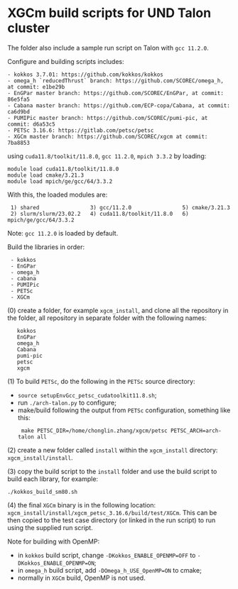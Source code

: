 # XGCm build scripts for UND Talon cluster

The folder also include a sample run script on Talon with `gcc 11.2.0`.

Configure and building scripts includes:
```
- kokkos 3.7.01: https://github.com/kokkos/kokkos
- omega_h `reducedThrust` branch: https://github.com/SCOREC/omega_h, at commit: e1be29b
- EnGPar master branch: https://github.com/SCOREC/EnGPar, at commit: 86e5fa5
- Cabana master branch: https://github.com/ECP-copa/Cabana, at commit: ca6d9bd
- PUMIPic master branch: https://github.com/SCOREC/pumi-pic, at commit: d6a53c5
- PETSc 3.16.6: https://gitlab.com/petsc/petsc
- XGCm master branch: https://github.com/SCOREC/xgcm at commit: 7ba8853
```
using `cuda11.8/toolkit/11.8.0`, `gcc 11.2.0`, `mpich 3.3.2` by loading:
```
module load cuda11.8/toolkit/11.8.0
module load cmake/3.21.3
module load mpich/ge/gcc/64/3.3.2
```
With this, the loaded modules are:
```
 1) shared                3) gcc/11.2.0                5) cmake/3.21.3           
 2) slurm/slurm/23.02.2   4) cuda11.8/toolkit/11.8.0   6) mpich/ge/gcc/64/3.3.2 
```
Note: `gcc 11.2.0` is loaded by default.

Build the libraries in order:
```
 - kokkos
 - EnGPar
 - omega_h
 - cabana
 - PUMIPic
 - PETSc
 - XGCm
```

(0) create a folder, for example `xgcm_install`, and clone all the repository in the folder, all repository in separate folder with the following names:
```
   kokkos
   EnGPar
   omega_h
   Cabana
   pumi-pic
   petsc
   xgcm
```

(1) To build `PETSc`, do the following in the `PETSc` source directory:
- `source setupEnvGcc_petsc_cudatoolkit11.8.sh`;
- run `./arch-talon.py` to configure;
- make/build following the output from `PETSc` configuration, something like this:
  ```
   make PETSC_DIR=/home/chonglin.zhang/xgcm/petsc PETSC_ARCH=arch-talon all
  ```

(2) create a new folder called `install` within the `xgcm_install` directory: `xgcm_install/install`.

(3) copy the build script to the `install` folder and use the build script to build each library, for example:
```
./kokkos_build_sm80.sh
```

(4) the final `XGCm` binary is in the following location: `xgcm_install/install/xgcm_petsc_3.16.6/build/test/XGCm`.
This can be then copied to the test case directory (or linked in the run script) to run using the supplied run script.

Note for building with OpenMP:
 - in `kokkos` build script, change `-DKokkos_ENABLE_OPENMP=OFF` to `-DKokkos_ENABLE_OPENMP=ON`;
 - in `omega_h` build script, add `-DOmega_h_USE_OpenMP=ON` to cmake;
 - normally in `XGCm` build, OpenMP is not used.
